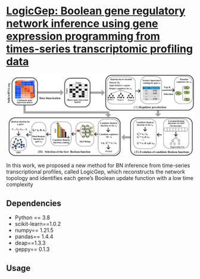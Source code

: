 # [LogicGep: Boolean gene regulatory network inference using gene expression programming from times-series transcriptomic profiling data](https://github.com/DZ-Z/LogicGep)

![Screenshot](Data/MarkFIG.jpg)

In this work, we proposed a new method for BN inference from time-series transcriptional profiles, called LogicGep,
which reconstructs the network topology and identifies each gene’s Boolean update function with a low time
complexity

## Dependencies

- Python == 3.8 
- scikit-learn==1.0.2
- numpy== 1.21.5
- pandas== 1.4.4
- deap==1.3.3
- geppy== 0.1.3
  
## Usage

